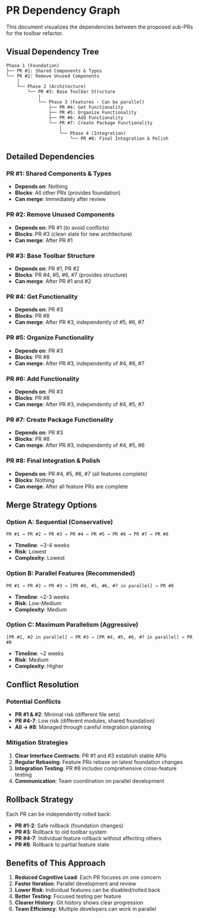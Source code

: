 # PR Dependency Graph

This document visualizes the dependencies between the proposed sub-PRs for the toolbar refactor.

## Visual Dependency Tree

```
Phase 1 (Foundation)
├── PR #1: Shared Components & Types
└── PR #2: Remove Unused Components
    │
    └── Phase 2 (Architecture)
        └── PR #3: Base Toolbar Structure
            │
            └── Phase 3 (Features - Can be parallel)
                ├── PR #4: Get Functionality
                ├── PR #5: Organize Functionality  
                ├── PR #6: Add Functionality
                └── PR #7: Create Package Functionality
                    │
                    └── Phase 4 (Integration)
                        └── PR #8: Final Integration & Polish
```

## Detailed Dependencies

### PR #1: Shared Components & Types
- **Depends on**: Nothing
- **Blocks**: All other PRs (provides foundation)
- **Can merge**: Immediately after review

### PR #2: Remove Unused Components  
- **Depends on**: PR #1 (to avoid conflicts)
- **Blocks**: PR #3 (clean slate for new architecture)
- **Can merge**: After PR #1

### PR #3: Base Toolbar Structure
- **Depends on**: PR #1, PR #2
- **Blocks**: PR #4, #5, #6, #7 (provides structure)
- **Can merge**: After PR #1 and #2

### PR #4: Get Functionality
- **Depends on**: PR #3
- **Blocks**: PR #8
- **Can merge**: After PR #3, independently of #5, #6, #7

### PR #5: Organize Functionality
- **Depends on**: PR #3  
- **Blocks**: PR #8
- **Can merge**: After PR #3, independently of #4, #6, #7

### PR #6: Add Functionality
- **Depends on**: PR #3
- **Blocks**: PR #8
- **Can merge**: After PR #3, independently of #4, #5, #7

### PR #7: Create Package Functionality
- **Depends on**: PR #3
- **Blocks**: PR #8  
- **Can merge**: After PR #3, independently of #4, #5, #6

### PR #8: Final Integration & Polish
- **Depends on**: PR #4, #5, #6, #7 (all features complete)
- **Blocks**: Nothing
- **Can merge**: After all feature PRs are complete

## Merge Strategy Options

### Option A: Sequential (Conservative)
```
PR #1 → PR #2 → PR #3 → PR #4 → PR #5 → PR #6 → PR #7 → PR #8
```
- **Timeline**: ~3-4 weeks
- **Risk**: Lowest
- **Complexity**: Lowest

### Option B: Parallel Features (Recommended)
```
PR #1 → PR #2 → PR #3 → [PR #4, #5, #6, #7 in parallel] → PR #8
```
- **Timeline**: ~2-3 weeks  
- **Risk**: Low-Medium
- **Complexity**: Medium

### Option C: Maximum Parallelism (Aggressive)
```
[PR #1, #2 in parallel] → PR #3 → [PR #4, #5, #6, #7 in parallel] → PR #8
```
- **Timeline**: ~2 weeks
- **Risk**: Medium  
- **Complexity**: Higher

## Conflict Resolution

### Potential Conflicts
- **PR #1 & #2**: Minimal risk (different file sets)
- **PR #4-7**: Low risk (different modules, shared foundation)
- **All → #8**: Managed through careful integration planning

### Mitigation Strategies
1. **Clear Interface Contracts**: PR #1 and #3 establish stable APIs
2. **Regular Rebasing**: Feature PRs rebase on latest foundation changes
3. **Integration Testing**: PR #8 includes comprehensive cross-feature testing
4. **Communication**: Team coordination on parallel development

## Rollback Strategy

Each PR can be independently rolled back:
- **PR #1-2**: Safe rollback (foundation changes)
- **PR #3**: Rollback to old toolbar system
- **PR #4-7**: Individual feature rollback without affecting others
- **PR #8**: Rollback to partial feature state

## Benefits of This Approach

1. **Reduced Cognitive Load**: Each PR focuses on one concern
2. **Faster Iteration**: Parallel development and review
3. **Lower Risk**: Individual features can be disabled/rolled back
4. **Better Testing**: Focused testing per feature
5. **Clearer History**: Git history shows clear progression
6. **Team Efficiency**: Multiple developers can work in parallel
